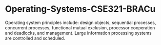 # Operating-Systems-CSE321-BRACu
Operating system principles include: design objects, sequential processes, concurrent processes, functional mutual exclusion, processor cooperation and deadlocks, and management. Large information processing systems are controlled and scheduled.
